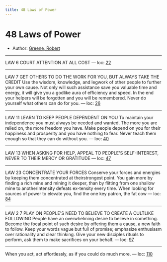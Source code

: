 ```yaml
---
title: 48 Laws of Power
---
```

# 48 Laws of Power

* Author: [Greene, Robert]()









---
LAW 6 COURT ATTENTION AT ALL COST — loc: [22]()

---
LAW 7 GET OTHERS TO DO THE WORK FOR YOU, BUT ALWAYS TAKE THE CREDIT Use the wisdom, knowledge, and legwork of other people to further your own cause. Not only will such assistance save you valuable time and energy, it will give you a godlike aura of efficiency and speed. In the end your helpers will be forgotten and you will be remembered. Never do yourself what others can do for you. — loc: [26]()

---
LAW 11 LEARN TO KEEP PEOPLE DEPENDENT ON YOU To maintain your independence you must always be needed and wanted. The more you are relied on, the more freedom you have. Make people depend on you for their happiness and prosperity and you have nothing to fear. Never teach them enough so that they can do without you. — loc: [40]()

---
LAW 13 WHEN ASKING FOR HELP, APPEAL TO PEOPLE'S SELF-INTEREST, NEVER TO THEIR MERCY OR GRATITUDE — loc: [47]()

---
LAW 23 CONCENTRATE YOUR FORCES Conserve your forces and energies by keeping them concentrated at theirstrongest point. You gain more by finding a rich mine and mining it deeper, than by flitting from one shallow mine to anotherintensity defeats ex-tensity every time. When looking for sources of power to elevate you, find the one key patron, the fat cow — loc: [84]()

---
LAW 2 7 PLAY ON PEOPLE'S NEED TO BELIEVE TO CREATE A CULTLIKE FOLLOWING People have an overwhelming desire to believe in something. Become the focal point of such desire by offering them a cause, a new faith to follow. Keep your words vague but full of promise; emphasize enthusiasm over rationality and clear thinking. Give your new disciples rituals to perform, ask them to make sacrifices on your behalf. — loc: [97]()

---
When you act, act effortlessly, as if you could do much more. — loc: [110]()

